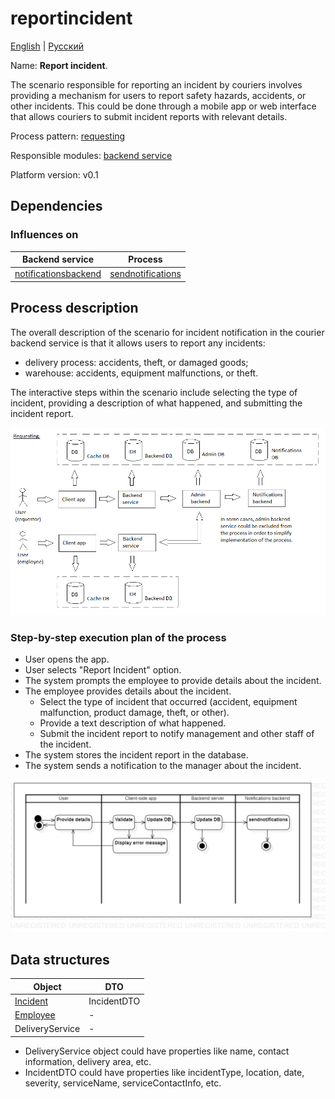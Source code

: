 # reportincident 

[English](reportincident.md) | [Русский](reportincident.ru.md)

Name: **Report incident**.

The scenario responsible for reporting an incident by couriers involves providing a mechanism for users to report safety hazards, accidents, or other incidents. 
This could be done through a mobile app or web interface that allows couriers to submit incident reports with relevant details.

Process pattern: [requesting](../../processpatterns/requesting.md)

Responsible modules: [backend service](../../backend/systembackend.md)

Platform version: v0.1

## Dependencies

### Influences on

| Backend service | Process |
| --- | ---- |
| [notificationsbackend](../../backend/notificationsbackend.md) | [sendnotifications](../notificationsbackend/sendnotifications.md) |

## Process description

The overall description of the scenario for incident notification in the courier backend service is that it allows users to report any incidents: 
- delivery process: accidents, theft, or damaged goods;
- warehouse: accidents, equipment malfunctions, or theft.

The interactive steps within the scenario include selecting the type of incident, providing a description of what happened, and submitting the incident report. 

![requesting_overall](../../img/processpatterns/requesting_overall.png)

### Step-by-step execution plan of the process

- User opens the app.
- User selects "Report Incident" option.
- The system prompts the employee to provide details about the incident.
- The employee provides details about the incident.
    - Select the type of incident that occurred (accident, equipment malfunction, product damage, theft, or other).
    - Provide a text description of what happened.
    - Submit the incident report to notify management and other staff of the incident.
- The system stores the incident report in the database.
- The system sends a notification to the manager about the incident.

![warehouse.reportincident](../../img/activitydiagrams/warehouse.reportincident.png)

## Data structures

| Object | DTO |
| --- | ---- |
| [Incident](https://github.com/alexeysp11/workflow-lib/blob/main/src/Models/Business/Incident.cs) | IncidentDTO |
| [Employee](https://github.com/alexeysp11/workflow-lib/blob/main/src/Models/Business/InformationSystem/Employee.cs) | - |
| DeliveryService | - |

- DeliveryService object could have properties like name, contact information, delivery area, etc. 
- IncidentDTO could have properties like incidentType, location, date, severity, serviceName, serviceContactInfo, etc.
